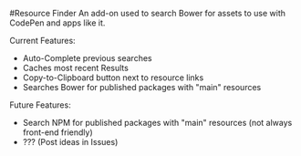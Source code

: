 #Resource Finder
An add-on used to search Bower for assets to use with CodePen and apps like it.

Current Features:

- Auto-Complete previous searches
- Caches most recent Results
- Copy-to-Clipboard button next to resource links
- Searches Bower for published packages with "main" resources


Future Features:

- Search NPM for published packages with "main" resources (not always front-end friendly)
- ??? (Post ideas in Issues)

